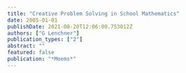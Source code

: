 ```yaml
---
title: "Creative Problem Solving in School Mathematics"
date: 2005-01-01
publishDate: 2021-08-20T12:06:00.753012Z
authors: ["G Lenchner"]
publication_types: ["2"]
abstract: ""
featured: false
publication: "*Moems*"
---
```


